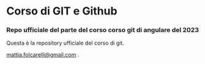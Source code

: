 # Corso di GIT e Github
### Repo ufficiale del parte del corso corso git di angulare del 2023



Questa è la repository ufficiale del corso di git.

mattia.folcarelli@gmail.com .
